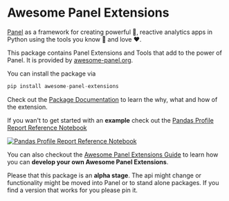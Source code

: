 # Awesome Panel Extensions

[Panel](https://panel.holoviz.org/) as a framework for creating powerful &#128170;, reactive analytics apps in Python using the tools you know &#x1f9e0; and love &hearts;.

This package contains Panel Extensions and Tools that add to the power of Panel. It is provided by [awesome-panel.org](https://awesome-panel.org).

You can install the package via

```python
pip install awesome-panel-extensions
```

Check out the [Package Documentation](https://github.com/marcskovmadsen/awesome-panel-extensions#the-awesome-panel-extensions-package) to learn the why, what and how of the extension.

If you wan't to get started with an **example** check out the [Pandas Profile Report Reference Notebook](https://github.com/MarcSkovMadsen/awesome-panel-extensions/blob/master/examples/reference_gallery/panes/PandasProfileReport.ipynb)

[![Pandas Profile Report Reference Notebook](https://github.com/MarcSkovMadsen/awesome-panel-extensions/raw/master/assets/videos/pandas-profile-report-reference.gif)](https://github.com/MarcSkovMadsen/awesome-panel-extensions/blob/master/examples/reference_gallery/panes/PandasProfileReport.ipynb)

You can also checkout the [Awesome Panel Extensions Guide](https://github.com/marcskovmadsen/awesome-panel-extensions) to learn how you can **develop your own Awesome Panel Extensions**.

Please that this package is an **alpha stage**. The api might change or functionality might be moved into Panel or to stand alone packages. If you find a version that works for you please pin it.
